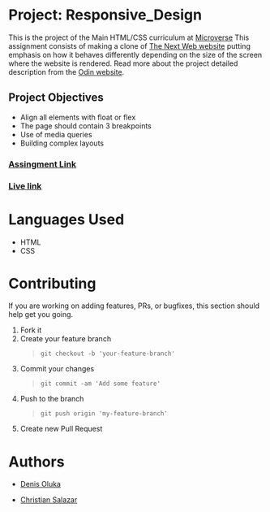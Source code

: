# Project: Responsive_Design

This is the project of the Main HTML/CSS curriculum at [Microverse](https://www.microverse.org/)
This assignment consists of making a clone of [The Next Web website](https://thenextweb.com/) putting emphasis on how it behaves differently depending on the size of the screen where the website is rendered.
Read more about the project detailed description from the [Odin website](https://www.theodinproject.com/courses/html5-and-css3/lessons/building-with-responsive-design).

## Project Objectives

- Align all elements with float or flex
- The page should contain 3 breakpoints 
- Use of media queries
- Building complex layouts

### [Assingment Link](https://www.theodinproject.com/courses/html5-and-css3/lessons/building-with-responsive-design)

### [Live link]()

# Languages Used

- HTML
- CSS

# Contributing

If you are working on adding features, PRs, or bugfixes, this section should help get you going.

1. Fork it
2. Create your feature branch
   > `git checkout -b 'your-feature-branch'`
3. Commit your changes
   > `git commit -am 'Add some feature'`
4. Push to the branch
   > `git push origin 'my-feature-branch'`
5. Create new Pull Request

# Authors

- [Denis Oluka](https://github.com/OlukaDenis)

- [Christian Salazar](https://github.com/Grifo89)
